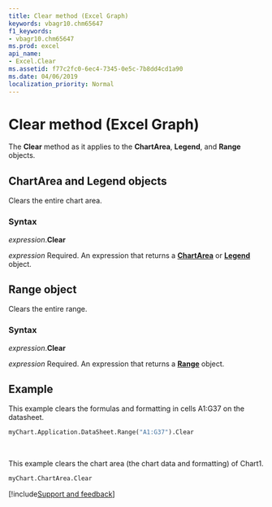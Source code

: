```yaml
---
title: Clear method (Excel Graph)
keywords: vbagr10.chm65647
f1_keywords:
- vbagr10.chm65647
ms.prod: excel
api_name:
- Excel.Clear
ms.assetid: f77c2fc0-6ec4-7345-0e5c-7b8dd4cd1a90
ms.date: 04/06/2019
localization_priority: Normal
---
```



# Clear method (Excel Graph)

The **Clear** method as it applies to the **ChartArea**, **Legend**, and **Range** objects.

## ChartArea and Legend objects

Clears the entire chart area.

### Syntax

_expression_.**Clear**

_expression_ Required. An expression that returns a **[ChartArea](excel.chartarea-graph-object.md)** or **[Legend](excel.legend-graph-object.md)** object.


## Range object

Clears the entire range.

### Syntax

_expression_.**Clear**

_expression_ Required. An expression that returns a **[Range](excel.range-graph-object.md)** object. 

## Example

This example clears the formulas and formatting in cells A1:G37 on the datasheet.

```vb
myChart.Application.DataSheet.Range("A1:G37").Clear
```

<br/>

This example clears the chart area (the chart data and formatting) of Chart1.

```vb
myChart.ChartArea.Clear
```

[!include[Support and feedback](~/includes/feedback-boilerplate.md)]